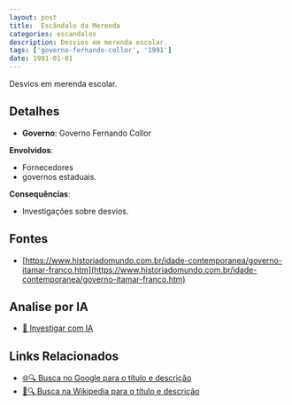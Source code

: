 ```yaml
---
layout: post
title:  Escândalo da Merenda
categories: escandalos
description: Desvios em merenda escolar.
tags: ['governo-fernando-collor', '1991']
date: 1991-01-01
---
```


Desvios em merenda escolar.

## Detalhes
- **Governo**: Governo Fernando Collor

**Envolvidos**:
- Fornecedores
- governos estaduais.


**Consequências**:
- Investigações sobre desvios.


## Fontes
- [https://www.historiadomundo.com.br/idade-contemporanea/governo-itamar-franco.htm](https://www.historiadomundo.com.br/idade-contemporanea/governo-itamar-franco.htm)


## Analise por IA
- [🤖 Investigar com IA](https://www.perplexity.ai/search?q=Esc%C3%A2ndalo%20da%20Merenda%20Desvios%20em%20merenda%20escolar.%20Governo%20Fernando%20Collor)

## Links Relacionados
- [🌐🔍 Busca no Google para o título e descrição](https://www.google.com/search?q=Esc%C3%A2ndalo%20da%20Merenda%20Desvios%20em%20merenda%20escolar.%20Governo%20Fernando%20Collor)
- [📖🔍 Busca na Wikipedia para o título e descrição](https://pt.wikipedia.org/w/index.php?search=Esc%C3%A2ndalo%20da%20Merenda%20Desvios%20em%20merenda%20escolar.%20Governo%20Fernando%20Collor)

